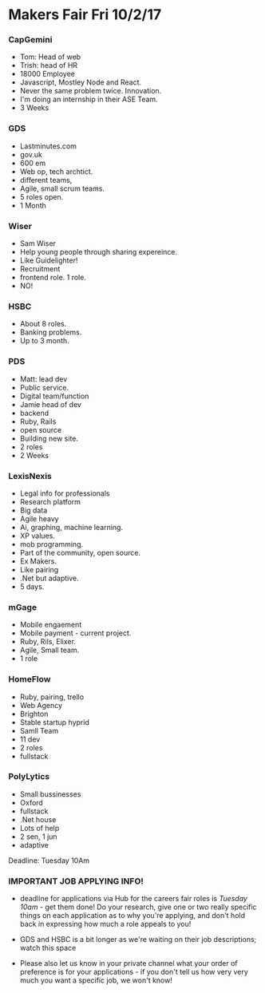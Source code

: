 # Makers Fair Fri 10/2/17

### CapGemini
* Tom: Head of web
* Trish: head of HR
* 18000 Employee
* Javascript, Mostley Node and React.
* Never the same problem twice. Innovation.
* I'm doing an internship in their ASE Team.
* 3 Weeks


### GDS
* Lastminutes.com
* gov.uk
* 600 em
* Web op, tech archtict.
* different teams,
* Agile, small scrum teams.
* 5 roles open.
* 1 Month


### Wiser
* Sam Wiser
* Help young people through sharing expereince.
* Like Guidelighter!
* Recruitment
* frontend role. 1 role.
* NO!


### HSBC
* About 8 roles.
* Banking problems.
* Up to 3 month.


### PDS
* Matt: lead dev
* Public service.
* Digital team/function
* Jamie head of dev
* backend
* Ruby, Rails
* open source
* Building new site.
* 2 roles
* 2 Weeks


### LexisNexis
* Legal info for professionals
* Research platform
* Big data
* Agile heavy
* Ai, graphing, machine learning.
* XP values.
* mob programming.
* Part of the community, open source.
* Ex Makers.
* Like pairing
* .Net but adaptive.
* 5 days.


### mGage
* Mobile engaement
* Mobile payment  - current project.
* Ruby, Rils, Elixer.
* Agile, Small team.
* 1 role


### HomeFlow
* Ruby, pairing, trello
* Web Agency
* Brighton
* Stable startup hyprid
* Samll Team
* 11 dev
* 2 roles
* fullstack


### PolyLytics
* Small bussinesses
* Oxford
* fullstack
* .Net house
* Lots of help
* 2 sen, 1 jun
* adaptive




Deadline: Tuesday 10Am

### IMPORTANT JOB APPLYING INFO!
- deadline for applications via Hub for the careers fair roles is *Tuesday 10am* - get them done! Do your research, give one or two really specific things on each application as to why you're applying, and don't hold back in expressing how much a role appeals to you!

- GDS and HSBC is a bit longer as we're waiting on their job descriptions; watch this space

- Please also let us know in your private channel what your order of preference is for your applications - if you don't tell us how very very much you want a specific job, we won't know!
